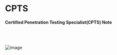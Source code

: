 # CPTS

#### Certified Penetration Testing Specialist(CPTS) Note
<br/><br/>

![image](https://github.com/user-attachments/assets/ca0ee51c-1978-4cae-9805-cc0e4094ea32)
